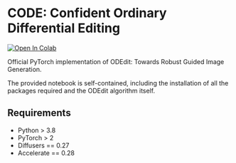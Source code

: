 # CODE: Confident Ordinary Differential Editing

<a target="_blank" href="https://colab.research.google.com/github/vita-epfl/CODE/blob/main/ODEdit.ipynb">
  <img src="https://colab.research.google.com/assets/colab-badge.svg" alt="Open In Colab"/>
</a>


Official PyTorch implementation of ODEdit: Towards Robust Guided Image Generation.

The provided notebook is self-contained, including the installation of all the packages required and the ODEdit algorithm itself.


## Requirements
- Python > 3.8
- PyTorch > 2
- Diffusers == 0.27
- Accelerate == 0.28